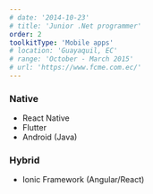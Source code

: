 ```yaml
---
# date: '2014-10-23'
# title: 'Junior .Net programmer'
order: 2
toolkitType: 'Mobile apps'
# location: 'Guayaquil, EC'
# range: 'October - March 2015'
# url: 'https://www.fcme.com.ec/'
---
```


### Native

- React Native
- Flutter
- Android (Java)

### Hybrid

- Ionic Framework (Angular/React)
